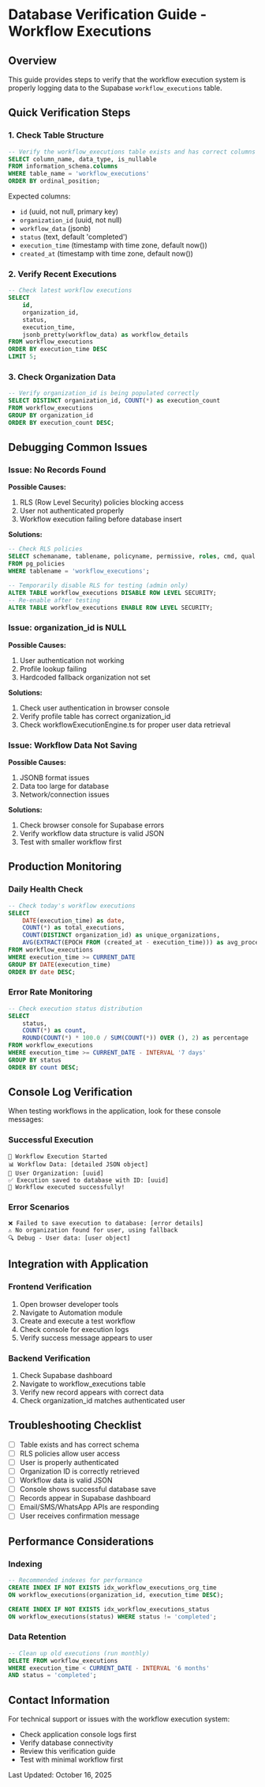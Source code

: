 # Database Verification Guide - Workflow Executions

## Overview

This guide provides steps to verify that the workflow execution system is properly logging data to the Supabase `workflow_executions` table.

## Quick Verification Steps

### 1. Check Table Structure

```sql
-- Verify the workflow_executions table exists and has correct columns
SELECT column_name, data_type, is_nullable
FROM information_schema.columns
WHERE table_name = 'workflow_executions'
ORDER BY ordinal_position;
```

Expected columns:

- `id` (uuid, not null, primary key)
- `organization_id` (uuid, not null)
- `workflow_data` (jsonb)
- `status` (text, default 'completed')
- `execution_time` (timestamp with time zone, default now())
- `created_at` (timestamp with time zone, default now())

### 2. Verify Recent Executions

```sql
-- Check latest workflow executions
SELECT
    id,
    organization_id,
    status,
    execution_time,
    jsonb_pretty(workflow_data) as workflow_details
FROM workflow_executions
ORDER BY execution_time DESC
LIMIT 5;
```

### 3. Check Organization Data

```sql
-- Verify organization_id is being populated correctly
SELECT DISTINCT organization_id, COUNT(*) as execution_count
FROM workflow_executions
GROUP BY organization_id
ORDER BY execution_count DESC;
```

## Debugging Common Issues

### Issue: No Records Found

**Possible Causes:**

1. RLS (Row Level Security) policies blocking access
2. User not authenticated properly
3. Workflow execution failing before database insert

**Solutions:**

```sql
-- Check RLS policies
SELECT schemaname, tablename, policyname, permissive, roles, cmd, qual
FROM pg_policies
WHERE tablename = 'workflow_executions';

-- Temporarily disable RLS for testing (admin only)
ALTER TABLE workflow_executions DISABLE ROW LEVEL SECURITY;
-- Re-enable after testing
ALTER TABLE workflow_executions ENABLE ROW LEVEL SECURITY;
```

### Issue: organization_id is NULL

**Possible Causes:**

1. User authentication not working
2. Profile lookup failing
3. Hardcoded fallback organization not set

**Solutions:**

1. Check user authentication in browser console
2. Verify profile table has correct organization_id
3. Check workflowExecutionEngine.ts for proper user data retrieval

### Issue: Workflow Data Not Saving

**Possible Causes:**

1. JSONB format issues
2. Data too large for database
3. Network/connection issues

**Solutions:**

1. Check browser console for Supabase errors
2. Verify workflow data structure is valid JSON
3. Test with smaller workflow first

## Production Monitoring

### Daily Health Check

```sql
-- Check today's workflow executions
SELECT
    DATE(execution_time) as date,
    COUNT(*) as total_executions,
    COUNT(DISTINCT organization_id) as unique_organizations,
    AVG(EXTRACT(EPOCH FROM (created_at - execution_time))) as avg_processing_time_seconds
FROM workflow_executions
WHERE execution_time >= CURRENT_DATE
GROUP BY DATE(execution_time)
ORDER BY date DESC;
```

### Error Rate Monitoring

```sql
-- Check execution status distribution
SELECT
    status,
    COUNT(*) as count,
    ROUND(COUNT(*) * 100.0 / SUM(COUNT(*)) OVER (), 2) as percentage
FROM workflow_executions
WHERE execution_time >= CURRENT_DATE - INTERVAL '7 days'
GROUP BY status
ORDER BY count DESC;
```

## Console Log Verification

When testing workflows in the application, look for these console messages:

### Successful Execution

```
🎯 Workflow Execution Started
📊 Workflow Data: [detailed JSON object]
👤 User Organization: [uuid]
✅ Execution saved to database with ID: [uuid]
🎉 Workflow executed successfully!
```

### Error Scenarios

```
❌ Failed to save execution to database: [error details]
⚠️ No organization found for user, using fallback
🔍 Debug - User data: [user object]
```

## Integration with Application

### Frontend Verification

1. Open browser developer tools
2. Navigate to Automation module
3. Create and execute a test workflow
4. Check console for execution logs
5. Verify success message appears to user

### Backend Verification

1. Check Supabase dashboard
2. Navigate to workflow_executions table
3. Verify new record appears with correct data
4. Check organization_id matches authenticated user

## Troubleshooting Checklist

- [ ] Table exists and has correct schema
- [ ] RLS policies allow user access
- [ ] User is properly authenticated
- [ ] Organization ID is correctly retrieved
- [ ] Workflow data is valid JSON
- [ ] Console shows successful database save
- [ ] Records appear in Supabase dashboard
- [ ] Email/SMS/WhatsApp APIs are responding
- [ ] User receives confirmation message

## Performance Considerations

### Indexing

```sql
-- Recommended indexes for performance
CREATE INDEX IF NOT EXISTS idx_workflow_executions_org_time
ON workflow_executions(organization_id, execution_time DESC);

CREATE INDEX IF NOT EXISTS idx_workflow_executions_status
ON workflow_executions(status) WHERE status != 'completed';
```

### Data Retention

```sql
-- Clean up old executions (run monthly)
DELETE FROM workflow_executions
WHERE execution_time < CURRENT_DATE - INTERVAL '6 months'
AND status = 'completed';
```

## Contact Information

For technical support or issues with the workflow execution system:

- Check application console logs first
- Verify database connectivity
- Review this verification guide
- Test with minimal workflow first

Last Updated: October 16, 2025
